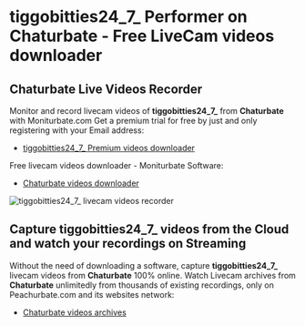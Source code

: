 # tiggobitties24_7_ Performer on Chaturbate - Free LiveCam videos downloader

## Chaturbate Live Videos Recorder

Monitor and record livecam videos of **tiggobitties24_7_** from **Chaturbate** with Moniturbate.com
Get a premium trial for free by just and only registering with your Email address:
* [tiggobitties24_7_ Premium videos downloader](https://moniturbate.com/request-demo-licence-key.html)

Free livecam videos downloader - Moniturbate Software:
* [Chaturbate videos downloader](https://moniturbate.com/moniturbate-download-software.html)

![tiggobitties24_7_ livecam videos recorder](https://peachurnet.com/templates/moniturbate-software.png)


## Capture tiggobitties24_7_ videos from the Cloud and watch your recordings on Streaming

Without the need of downloading a software, capture **tiggobitties24_7_** livecam videos from **Chaturbate** 100% online.
Watch Livecam archives from **Chaturbate** unlimitedly from thousands of existing recordings, only on Peachurbate.com and its websites network:
* [Chaturbate videos archives](https://peachurnet.com/)